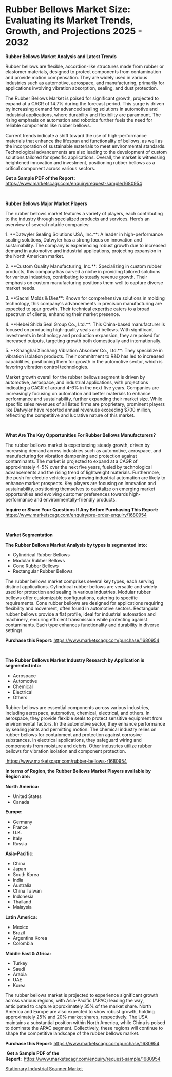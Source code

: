 <p><h1>Rubber Bellows Market Size: Evaluating its Market Trends, Growth, and Projections 2025 - 2032</h1></p><p><strong>Rubber Bellows Market Analysis and Latest Trends</strong></p>
<p><p>Rubber bellows are flexible, accordion-like structures made from rubber or elastomer materials, designed to protect components from contamination and provide motion compensation. They are widely used in various industries such as automotive, aerospace, and manufacturing, primarily for applications involving vibration absorption, sealing, and dust protection.</p><p>The Rubber Bellows Market is poised for significant growth, projected to expand at a CAGR of 14.7% during the forecast period. This surge is driven by increasing demand for advanced sealing solutions in automotive and industrial applications, where durability and flexibility are paramount. The rising emphasis on automation and robotics further fuels the need for reliable components like rubber bellows. </p><p>Current trends indicate a shift toward the use of high-performance materials that enhance the lifespan and functionality of bellows, as well as the incorporation of sustainable materials to meet environmental standards. Technological advancements are also leading to the development of custom solutions tailored for specific applications. Overall, the market is witnessing heightened innovation and investment, positioning rubber bellows as a critical component across various sectors.</p></p>
<p><strong>Get a Sample PDF of the Report:&nbsp;</strong> <a href="https://www.marketscagr.com/enquiry/request-sample/1680954?utm_campaign=2453&utm_medium=2&utm_source=Github&utm_content=ia&utm_term=24032025&utm_id=rubber-bellows">https://www.marketscagr.com/enquiry/request-sample/1680954</a></p>
<p>&nbsp;</p>
<p><strong>Rubber Bellows Major Market Players</strong></p>
<p><p>The rubber bellows market features a variety of players, each contributing to the industry through specialized products and services. Here’s an overview of several notable companies:</p><p>1. **Datwyler Sealing Solutions USA, Inc.**: A leader in high-performance sealing solutions, Datwyler has a strong focus on innovation and sustainability. The company is experiencing robust growth due to increased demand in automotive and industrial applications, projecting expansion in the North American market.</p><p>2. **Custom Quality Manufacturing, Inc.**: Specializing in custom rubber products, this company has carved a niche in providing tailored solutions for various industries, contributing to steady revenue growth. Their emphasis on custom manufacturing positions them well to capture diverse market needs.</p><p>3. **Sacmi Molds & Dies**: Known for comprehensive solutions in molding technology, this company's advancements in precision manufacturing are expected to spur growth. Their technical expertise caters to a broad spectrum of clients, enhancing their market presence.</p><p>4. **Hebei Shida Seal Group Co., Ltd.**: This China-based manufacturer is focused on producing high-quality seals and bellows. With significant investments in technology and production expansion, they are poised for increased outputs, targeting growth both domestically and internationally.</p><p>5. **Shanghai Xinchang Vibration Absorber Co., Ltd.**: They specialize in vibration isolation products. Their commitment to R&D has led to increased capabilities, positioning them for growth in the automotive sector, which is favoring vibration control technologies.</p><p>Market growth overall for the rubber bellows segment is driven by automotive, aerospace, and industrial applications, with projections indicating a CAGR of around 4-6% in the next five years. Companies are increasingly focusing on automation and better materials to enhance performance and sustainability, further expanding their market size. While specific sales revenues of all listed firms are proprietary, prominent players like Datwyler have reported annual revenues exceeding $700 million, reflecting the competitive and lucrative nature of this market.</p></p>
<p>&nbsp;</p>
<p><strong>What Are The Key Opportunities For Rubber Bellows Manufacturers?</strong></p>
<p><p>The rubber bellows market is experiencing steady growth, driven by increasing demand across industries such as automotive, aerospace, and manufacturing for vibration dampening and protection against contaminants. The market is projected to expand at a CAGR of approximately 4-5% over the next five years, fueled by technological advancements and the rising trend of lightweight materials. Furthermore, the push for electric vehicles and growing industrial automation are likely to enhance market prospects. Key players are focusing on innovation and sustainability, positioning themselves to capitalize on emerging market opportunities and evolving customer preferences towards high-performance and environmentally-friendly products.</p></p>
<p><strong>Inquire or Share Your Questions If Any Before Purchasing This Report:</strong> <a href="https://www.marketscagr.com/enquiry/pre-order-enquiry/1680954?utm_campaign=2453&utm_medium=2&utm_source=Github&utm_content=ia&utm_term=24032025&utm_id=rubber-bellows">https://www.marketscagr.com/enquiry/pre-order-enquiry/1680954</a></p>
<p>&nbsp;</p>
<p><strong>Market Segmentation</strong></p>
<p><strong>The Rubber Bellows Market Analysis by types is segmented into:</strong></p>
<p><ul><li>Cylindrical Rubber Bellows</li><li>Modular Rubber Bellows</li><li>Cone Rubber Bellows</li><li>Rectangular Rubber Bellows</li></ul></p>
<p><p>The rubber bellows market comprises several key types, each serving distinct applications. Cylindrical rubber bellows are versatile and widely used for protection and sealing in various industries. Modular rubber bellows offer customizable configurations, catering to specific requirements. Cone rubber bellows are designed for applications requiring flexibility and movement, often found in automotive sectors. Rectangular rubber bellows provide a flat profile, ideal for industrial automation and machinery, ensuring efficient transmission while protecting against contaminants. Each type enhances functionality and durability in diverse settings.</p></p>
<p><strong>Purchase this Report:&nbsp;</strong><a href="https://www.marketscagr.com/purchase/1680954?utm_campaign=2453&utm_medium=2&utm_source=Github&utm_content=ia&utm_term=24032025&utm_id=rubber-bellows">https://www.marketscagr.com/purchase/1680954</a></p>
<p>&nbsp;</p>
<p><strong>The Rubber Bellows Market Industry Research by Application is segmented into:</strong></p>
<p><ul><li>Aerospace</li><li>Automotive</li><li>Chemical</li><li>Electrical</li><li>Others</li></ul></p>
<p><p>Rubber bellows are essential components across various industries, including aerospace, automotive, chemical, electrical, and others. In aerospace, they provide flexible seals to protect sensitive equipment from environmental factors. In the automotive sector, they enhance performance by sealing joints and permitting motion. The chemical industry relies on rubber bellows for containment and protection against corrosive substances. In electrical applications, they safeguard wiring and components from moisture and debris. Other industries utilize rubber bellows for vibration isolation and component protection.</p></p>
<p><a href="https://www.marketscagr.com/rubber-bellows-r1680954?utm_campaign=2453&utm_medium=2&utm_source=Github&utm_content=ia&utm_term=24032025&utm_id=rubber-bellows">&nbsp;https://www.marketscagr.com/rubber-bellows-r1680954</a></p>
<p><strong>In terms of Region, the Rubber Bellows Market Players available by Region are:</strong></p>
<p>
    <p> <strong> North America: </strong>
        <ul>
            <li>United States</li>
            <li>Canada</li>
        </ul>
        </p> 
    <p> <strong> Europe: </strong>
        <ul>
            <li>Germany</li>
            <li>France</li>
            <li>U.K.</li>
            <li>Italy</li>
            <li>Russia</li>
        </ul>
        </p> 
    <p> <strong> Asia-Pacific: </strong>
        <ul>
            <li>China</li>
            <li>Japan</li>
            <li>South Korea</li>
            <li>India</li>
            <li>Australia</li>
            <li>China Taiwan</li>
            <li>Indonesia</li>
            <li>Thailand</li>
            <li>Malaysia</li>
        </ul>
        </p> 
    <p> <strong> Latin America: </strong>
        <ul>
            <li>Mexico</li>
            <li>Brazil</li>
            <li>Argentina Korea</li>
            <li>Colombia</li>
        </ul>
        </p> 
    <p> <strong> Middle East & Africa: </strong>
        <ul>
            <li>Turkey</li>
            <li>Saudi</li>
            <li>Arabia</li>
            <li>UAE</li>
            <li>Korea</li>
        </ul>
    </p>
    </p>
<p><p>The rubber bellows market is projected to experience significant growth across various regions, with Asia-Pacific (APAC) leading the way, anticipated to capture approximately 35% of the market share. North America and Europe are also expected to show robust growth, holding approximately 25% and 20% market shares, respectively. The USA maintains a substantial position within North America, while China is poised to dominate the APAC segment. Collectively, these regions will continue to shape the competitive landscape of the rubber bellows market.</p></p>
<p><strong>Purchase this Report: </strong><a href="https://www.marketscagr.com/purchase/1680954?utm_campaign=2453&utm_medium=2&utm_source=Github&utm_content=ia&utm_term=24032025&utm_id=rubber-bellows">https://www.marketscagr.com/purchase/1680954</a></p>
<p>&nbsp;<strong>Get a Sample PDF of the Report:&nbsp;&nbsp;</strong><a href="https://www.marketscagr.com/enquiry/request-sample/1680954?utm_campaign=2453&utm_medium=2&utm_source=Github&utm_content=ia&utm_term=24032025&utm_id=rubber-bellows">https://www.marketscagr.com/enquiry/request-sample/1680954</a></p>
<p><strong></strong></p>
<p><p><a href="https://github.com/bensemilia864/Market-Research-Report-List-1/blob/main/stationary-industrial-scanner-market.md?utm_campaign=2453&utm_medium=2&utm_source=Github&utm_content=ia&utm_term=24032025&utm_id=rubber-bellows">Stationary Industrial Scanner Market</a></p></p>